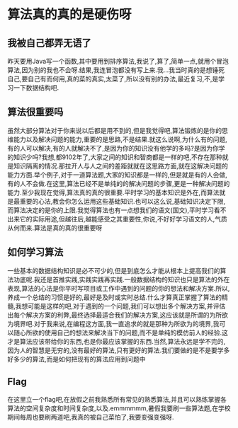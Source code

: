 # 算法真的真的是硬伤呀

## 我被自己都弄无语了

昨天要用Java写一个函数,其中要用到排序算法,我说了,算了,简单一点,就用个冒泡算法,因为别的我也不会呀.结果,我连冒泡都没有写上来.我...我当时真的是想锤死自己,要自己有而何用,真的菜的真实,太菜了,所以没有别的办法,最近复习,不,是学习一下数据结构吧.

## 算法很重要吗

虽然大部分算法对于你来说以后都是用不到的,但是我觉得吧,算法锻炼的是你的思维能力以及解决问题的能力,重要的是思路,不是结果.就这么说啊,为什么有的问题,有的人可以解决,有的人就解决不了,是因为你的知识没有他学的多吗?是因为你学的知识少吗?我想,都9102年了,大家之间的知识和智商都是一样的吧,不存在那种就是知识隔离的情况.那拉开人与人之间的差距就就在这思路方面,就在这解决问题的能力方面.举个例子,对于一道算法题,大家的知识都是一样的,但是就是有的人会做,有的人不会做.在这里,算法已经不是单纯的的解决问题的步骤,更是一种解决问题的能力.至少我现在觉得,算法真的真的很重要.平时学习的基本知识是外在,而算法就是最重要的心法,教会你怎么运用这些基础知识.也可以这么说,基础知识决定下限,而算法决定的是你的上限.我觉得算法也有一点想我们的语文(国文),平时学习看不出来它的实际用途,但越往后,越能感受之其重要性,你说,不好好学习语文的人,气质从何而来.算法是真的真的很重要呀

## 如何学习算法

一些基本的数据结构知识是必不可少的,但是到底怎么才能从根本上提高我们的算法功底呢.我还是首推实践,实践实践再实践.一般数据结构的知识也只是算法的外在表现,算法的心法是你平时写项目或工作中遇到的问题的你的想法和解决方案.所以,养成一个总结的习惯是好的,最好是及时或实时总结.什么才算真正掌握了算法的精髓,我想可能是这样的吧,对于遇到的一个问题,我们可以想出多个解决方案,并评估出每个解决方案的利弊,最终选择最适合我们的解决方案,这应该就是所谓的为所欲为境界吧.对于我来说,在编程这方面,我一直追求的就是那种为所欲为的境界,我可以随心所欲的使用自己的想法来解决当下的问题,而不是单纯的模仿前人的经验.这才是算法应该带给你的东西,也是你最应该掌握的东西.当然,算法永远是学不完的,因为人的智慧是无穷的,没有最好的算法,只有更好的算法.我们要做的是不是要学多好多少的算法,而是如何把现有的算法应用到问题中

## Flag

在这里立一个flag吧,在放假之前我熟悉所有常见的熟悉算法,并且可以熟练掌握各算法的空间复杂度和时间复杂度,以及.emmmmmm,暑假我要刷一些算法题,在学校期间每周也要刷两道吧,我真的被自己菜怕了,我要变强变强呀.
